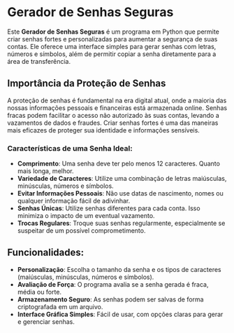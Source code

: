# Gerador de Senhas Seguras

Este **Gerador de Senhas Seguras** é um programa em Python que permite criar senhas fortes e personalizadas para aumentar a segurança de suas contas. Ele oferece uma interface simples para gerar senhas com letras, números e símbolos, além de permitir copiar a senha diretamente para a área de transferência.

## Importância da Proteção de Senhas

A proteção de senhas é fundamental na era digital atual, onde a maioria das nossas informações pessoais e financeiras está armazenada online. Senhas fracas podem facilitar o acesso não autorizado às suas contas, levando a vazamentos de dados e fraudes. Criar senhas fortes é uma das maneiras mais eficazes de proteger sua identidade e informações sensíveis.

### Características de uma Senha Ideal:

- **Comprimento**: Uma senha deve ter pelo menos 12 caracteres. Quanto mais longa, melhor.
- **Variedade de Caracteres**: Utilize uma combinação de letras maiúsculas, minúsculas, números e símbolos.
- **Evitar Informações Pessoais**: Não use datas de nascimento, nomes ou qualquer informação fácil de adivinhar.
- **Senhas Únicas**: Utilize senhas diferentes para cada conta. Isso minimiza o impacto de um eventual vazamento.
- **Trocas Regulares**: Troque suas senhas regularmente, especialmente se suspeitar de um possível comprometimento.

## Funcionalidades:

- **Personalização**: Escolha o tamanho da senha e os tipos de caracteres (maiúsculas, minúsculas, números e símbolos).
- **Avaliação de Força**: O programa avalia se a senha gerada é fraca, média ou forte.
- **Armazenamento Seguro**: As senhas podem ser salvas de forma criptografada em um arquivo.
- **Interface Gráfica Simples**: Fácil de usar, com opções claras para gerar e gerenciar senhas.
